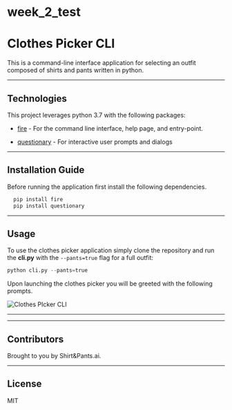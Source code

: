 # week_2_test

# Clothes Picker CLI

This is a command-line interface application for selecting an outfit composed of shirts and pants written in python.

---

## Technologies

This project leverages python 3.7 with the following packages:

* [fire](https://github.com/google/python-fire) - For the command line interface, help page, and entry-point.

* [questionary](https://github.com/tmbo/questionary) - For interactive user prompts and dialogs

---

## Installation Guide

Before running the application first install the following dependencies.

```python
  pip install fire
  pip install questionary
```

---

## Usage

To use the clothes picker application simply clone the repository and run the **cli.py** with the `--pants=true` flag for a full outfit:

```python
python cli.py --pants=true
```

Upon launching the clothes picker you will be greeted with the following prompts.

![Clothes PIcker CLI](Images/cli.png)

---

---

## Contributors

Brought to you by Shirt&Pants.ai.

---

## License

MIT